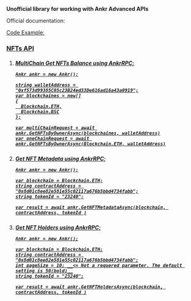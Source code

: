 <strong>Unofficial library for working with Ankr Advanced APIs</strong>

Official documentation: <a href="https://www.ankr.com/docs/advanced-api/overview/" target="_blank"/>

Code Example:

<h3>NFTs API</h3>

<ol>
  <li>
    <h5>MultiChain Get NFTs Balance</5>
    using AnkrRPC;
    
    Ankr ankr = new Ankr();
    
    string walletAddress = "0xf573d99385C05c23B24ed33De616ad16a43a0919";
    var blockchaines = new[]
    {
      Blockchain.ETH,
      Blockchain.BSC
    };
    
    var multiChainRequest = await ankr.GetNFTsByOwnerAsync(blockchaines, walletAddress)
    var oneChainRequest = await ankr.GetNFTsByOwnerAsync(Blockchain.ETH, walletAddress)
  </li>
  
  <li>
    <h5>Get NFT Metadata</5>
    using AnkrRPC;
    
    Ankr ankr = new Ankr();
    
    var blockchain = Blockchain.ETH;
    string contractAddress = "0x8d01c8ee82e581e55c02117a676b5bbd4734fabb";
    string tokenId = "23240";
    
    var result = await ankr.GetNFTMetadataAsync(blockchain, contractAddress, tokenId )
  </li>
  
  <li>
    <h5>Get NFT Holders</5>
    using AnkrRPC;
    
    Ankr ankr = new Ankr();
    
    var blockchain = Blockchain.ETH;
    string contractAddress = "0x8d01c8ee82e581e55c02117a676b5bbd4734fabb";
    int pageSize = 10; __<= Not a requered parameter. The default setting is 50(bold)__
    string tokenId = "23240";
    
    var result = await ankr.GetNFTHoldersAsync(blockchain, contractAddress, tokenId )
  </li>
</ol>
